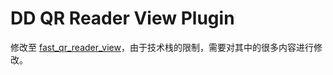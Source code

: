 # DD QR Reader View Plugin

修改至 [fast_qr_reader_view](https://github.com/facundomedica/fast_qr_reader_view)，由于技术栈的限制，需要对其中的很多内容进行修改。
